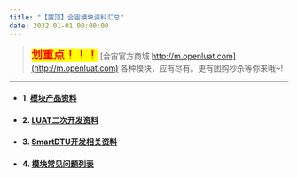 ```yaml
---
title: "【置顶】合宙模块资料汇总"
date: 2032-01-01 00:00:00
---
```


> <font style="color:red; font-size:20px; font-weight:bold; background:yellow;">划重点！！！</font>
 [合宙官方商城 http://m.openluat.com](http://m.openluat.com)
 各种模块，应有尽有。更有团购秒杀等你来哦~!

------------



+ #### 1. [模块产品资料](http://doc.openluat.com/article/696/0)
+ #### 2. [LUAT二次开发资料](http://doc.openluat.com/article/695/0)
+ #### 3. [SmartDTU开发相关资料](http://doc.openluat.com/article/697/0)
+ #### 4. [模块常见问题列表](http://doc.openluat.com/article/638/0)



